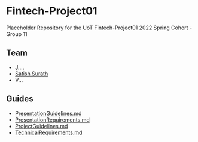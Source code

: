 # Fintech-Project01
Placeholder Repository for the UoT Fintech-Project01 2022 Spring Cohort - Group 11

## Team
* J....
* [Satish Surath](https://github.com/nomadic-me)
* V...

## Guides
* [PresentationGuidelines.md](Guides/PresentationGuidelines.md)
* [PresentationRequirements.md](Guides/PresentationRequirements.md)
* [ProjectGuidelines.md](Guides/ProjectGuidelines.md)
* [TechnicalRequirements.md](Guides/TechnicalRequirements.md)
